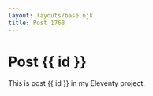 ```yaml
---
layout: layouts/base.njk
title: Post 1768
---
```


# Post {{ id }}

This is post {{ id }} in my Eleventy project.
